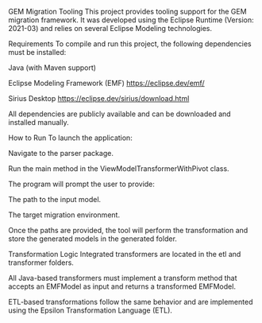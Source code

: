 GEM Migration Tooling
This project provides tooling support for the GEM migration framework. It was developed using the Eclipse Runtime (Version: 2021-03) and relies on several Eclipse Modeling technologies.

Requirements
To compile and run this project, the following dependencies must be installed:

Java (with Maven support)

Eclipse Modeling Framework (EMF)
https://eclipse.dev/emf/

Sirius Desktop
https://eclipse.dev/sirius/download.html

All dependencies are publicly available and can be downloaded and installed manually.

How to Run
To launch the application:

Navigate to the parser package.

Run the main method in the ViewModelTransformerWithPivot class.

The program will prompt the user to provide:

The path to the input model.

The target migration environment.

Once the paths are provided, the tool will perform the transformation and store the generated models in the generated folder.

Transformation Logic
Integrated transformers are located in the etl and transformer folders.

All Java-based transformers must implement a transform method that accepts an EMFModel as input and returns a transformed EMFModel.

ETL-based transformations follow the same behavior and are implemented using the Epsilon Transformation Language (ETL).

